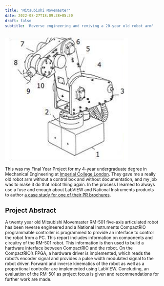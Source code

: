 ```yaml
---
title: 'Mitsubishi Movemaster'
date: 2022-08-27T18:09:38+05:30
draft: false
subtitle: 'Reverse engineering and reviving a 20-year old robot arm'
---
```


![](images/movemaster-sketch.jpg)

This was my Final Year Project for my 4-year undergraduate degree in Mechanical Engineering at [Imperial College London](https://en.wikipedia.org/wiki/Imperial_College_London).
They gave me a really old robot arm without a control box and without documentation, and my job was to make it do that robot thing again.
In the process I learned to always use a fuse and enough about LabVIEW and National Instruments products to author [a case study for one of their PR brochures](http://sine.ni.com/cs/app/doc/p/id/cs-11632).

## Project Abstract

A twenty year old Mitsubishi Movemaster RM-501 five-axis articulated robot has been reverse
engineered and a National Instruments CompactRIO programmable controller is programmed
to provide an interface to control the robot from a PC. This report includes information on
components and circuitry of the RM-501 robot. This information is then used to build a
hardware interface between CompactRIO and the robot. On the CompactRIO’s FPGA, a
hardware driver is implemented, which reads the robot’s encoder signal and provides a pulse
width modulated signal to the robot driver. Forward and inverse kinematics of the robot as
well as a proportional controller are implemented using LabVIEW. Concluding, an evaluation
of the RM-501 as project focus is given and recommendations for further work are made.
